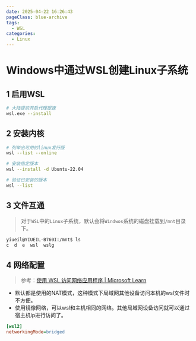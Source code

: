 ```yaml
---
date: 2025-04-22 16:26:43
pageClass: blue-archive
tags:
  - WSL
categories:
  - Linux
---
```


# Windows中通过WSL创建Linux子系统

## 1 启用WSL
```sh
# 大陆提前开启代理提速
wsl.exe --install
```

## 2 安装内核
```sh
# 列举出可用的linux发行版
wsl --list --online

# 安装指定版本
wsl --install -d Ubuntu-22.04

# 验证已安装的版本
wsl --list
```

## 3 文件互通
>对于`WSL`中的`Linux`子系统，默认会将`Windwos`系统的磁盘挂载到`/mnt`目录下。

```sh
yiueil@YIUEIL-B760I:/mnt$ ls
c  d  e  wsl  wslg
```

## 4 网络配置
> 参考：[使用 WSL 访问网络应用程序 | Microsoft Learn](https://learn.microsoft.com/zh-cn/windows/wsl/networking)

- 默认都是使用的NAT模式，这种模式下局域网其他设备访问本机的wsl文件时不方便。
- 使用镜像网络，可以wsl和主机相同的网络。其他局域网设备访问就可以通过宿主机ip进行访问了。
```ini
[wsl2]
networkingMode=bridged
```